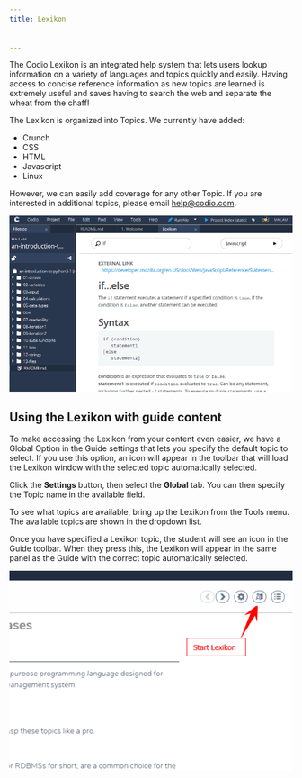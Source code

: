 ```yaml
---
title: Lexikon


---
```


The Codio Lexikon is an integrated help system that lets users lookup information on a variety of languages and topics quickly and easily. Having access to concise reference information as new topics are learned is extremely useful and saves having to search the web and separate the wheat from the chaff!

The Lexikon is organized into Topics.
We currently have added:

- Crunch
- CSS
- HTML
- Javascript
- Linux

However, we can easily add coverage for any other Topic. If you are interested in additional topics, please email help@codio.com.

<img alt="authtoken" src="/img/lexicon.png" class="simple"/>

## Using the Lexikon with guide content
To make accessing the Lexikon from your content even easier, we have a Global Option in the Guide settings that lets you specify the default topic to select. If you use this option, an icon will appear in the toolbar that will load the Lexikon window with the selected topic automatically selected.

Click the **Settings** button, then select the **Global** tab. You can then specify the Topic name in the available field.

To see what topics are available, bring up the Lexikon from the Tools menu. The available topics are shown in the dropdown list.

Once you have specified a Lexikon topic, the student will see an icon in the Guide toolbar. When they press this, the Lexikon will appear in the same panel as the Guide with the correct topic automatically selected.

<img alt="authtoken" src="/img/guides/lexicon.png" class="simple"/>